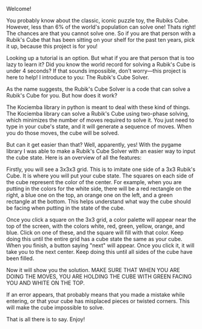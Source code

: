 Welcome!

  You probably know about the classic, iconic puzzle toy, the Rubiks Cube. However, less than 6% of the world's population can solve one! Thats right! The chances are that you cannot solve one. So if you are that person with a Rubik's Cube that has been sitting on your shelf for the past ten years, pick it up, because this project is for you!
  
  Looking up a tutorial is an option. But what if you are that person that is too lazy to learn it? Did you know the world record for solving a Rubik's Cube is under 4 seconds? If that sounds impossible, don’t worry—this project is here to help! I introduce to you: The Rubik's Cube Solver.
  
  As the name suggests, the Rubik's Cube Solver is a code that can solve a Rubik's Cube for you. But how does it work?
  
  The Kociemba library in python is meant to deal with these kind of things. The Kociemba library can solve a Rubik's Cube using two-phase solving, which minimizes the number of moves required to solve it. You just need to type in your cube's state, and it will generate a sequence of moves. When you do those moves, the cube will be solved.

  But can it get easier than that? Well, apparently, yes! With the pygame library I was able to make a Rubik's Cube Solver with an easier way to input the cube state. Here is an overview of all the features:

  Firstly, you will see a 3x3x3 grid. This is to imitate one side of a 3x3 Rubik's Cube. It is where you will put your cube state. The squares on each side of the cube represent the color of the center. For example, when you are putting in the colors for the white side, there will be a red rectangle on the right, a blue one on the top, an orange one on the left, and a green rectangle at the bottom. This helps understand what way the cube should be facing when putting in the state of the cube.

  Once you click a square on the 3x3 grid, a color palette will appear near the top of the screen, with the colors white, red, green, yellow, orange, and blue. Click on one of these, and the square will fill with that color. Keep doing this until the entire grid has a cube state the same as your cube. When you finish, a button saying "next" will appear. Once you click it, it will take you to the next center. Keep doing this until all sides of the cube have been filled.

  Now it will show you the solution. MAKE SURE THAT WHEN YOU ARE DOING THE MOVES, YOU ARE HOLDING THE CUBE WITH GREEN FACING YOU AND WHITE ON THE TOP.

  If an error appears, that probably means that you made a mistake while entering, or that your cube has misplaced pieces or twisted corners. This will make the cube impossible to solve.

That is all there is to say. Enjoy!
